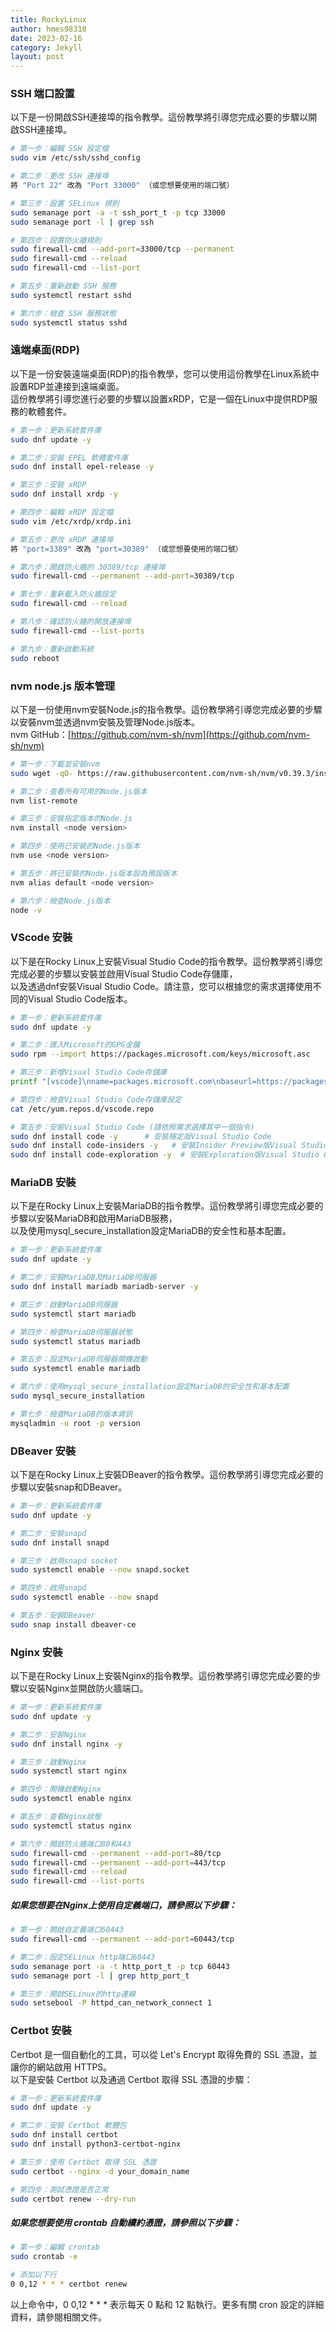 ```yaml
---
title: RockyLinux
author: hmes98318
date: 2023-02-16
category: Jekyll
layout: post
---
```




### SSH 端口設置
以下是一份開啟SSH連接埠的指令教學。這份教學將引導您完成必要的步驟以開啟SSH連接埠。  
```bash
# 第一步：編輯 SSH 設定檔
sudo vim /etc/ssh/sshd_config

# 第二步：更改 SSH 連接埠
將 "Port 22" 改為 "Port 33000" （或您想要使用的端口號）

# 第三步：設置 SELinux 規則
sudo semanage port -a -t ssh_port_t -p tcp 33000
sudo semanage port -l | grep ssh

# 第四步：設置防火牆規則
sudo firewall-cmd --add-port=33000/tcp --permanent
sudo firewall-cmd --reload
sudo firewall-cmd --list-port

# 第五步：重新啟動 SSH 服務
sudo systemctl restart sshd

# 第六步：檢查 SSH 服務狀態
sudo systemctl status sshd
```




### 遠端桌面(RDP)
以下是一份安裝遠端桌面(RDP)的指令教學，您可以使用這份教學在Linux系統中設置RDP並連接到遠端桌面。  
這份教學將引導您進行必要的步驟以設置xRDP，它是一個在Linux中提供RDP服務的軟體套件。  

```bash
# 第一步：更新系統套件庫
sudo dnf update -y

# 第二步：安裝 EPEL 軟體套件庫
sudo dnf install epel-release -y

# 第三步：安裝 xRDP
sudo dnf install xrdp -y

# 第四步：編輯 xRDP 設定檔
sudo vim /etc/xrdp/xrdp.ini

# 第五步：更改 xRDP 連接埠
將 "port=3389" 改為 "port=30389" （或您想要使用的端口號）

# 第六步：開啟防火牆的 30389/tcp 連接埠
sudo firewall-cmd --permanent --add-port=30389/tcp

# 第七步：重新載入防火牆設定
sudo firewall-cmd --reload

# 第八步：確認防火牆的開放連接埠
sudo firewall-cmd --list-ports

# 第九步：重新啟動系統
sudo reboot
```




### nvm node.js 版本管理
以下是一份使用nvm安裝Node.js的指令教學。這份教學將引導您完成必要的步驟以安裝nvm並透過nvm安裝及管理Node.js版本。  
nvm GitHub：[https://github.com/nvm-sh/nvm](https://github.com/nvm-sh/nvm)  

```bash
# 第一步：下載並安裝nvm
sudo wget -qO- https://raw.githubusercontent.com/nvm-sh/nvm/v0.39.3/install.sh | bash

# 第二步：查看所有可用的Node.js版本
nvm list-remote

# 第三步：安裝指定版本的Node.js
nvm install <node version>

# 第四步：使用已安裝的Node.js版本
nvm use <node version>

# 第五步：將已安裝的Node.js版本設為預設版本
nvm alias default <node version>

# 第六步：檢查Node.js版本
node -v
```




### VScode 安裝
以下是在Rocky Linux上安裝Visual Studio Code的指令教學。這份教學將引導您完成必要的步驟以安裝並啟用Visual Studio Code存儲庫，  
以及透過dnf安裝Visual Studio Code。請注意，您可以根據您的需求選擇使用不同的Visual Studio Code版本。  

```bash
# 第一步：更新系統套件庫
sudo dnf update -y

# 第二步：匯入Microsoft的GPG金鑰
sudo rpm --import https://packages.microsoft.com/keys/microsoft.asc

# 第三步：新增Visual Studio Code存儲庫
printf "[vscode]\nname=packages.microsoft.com\nbaseurl=https://packages.microsoft.com/yumrepos/vscode/\nenabled=1\ngpgcheck=1\nrepo_gpgcheck=1\ngpgkey=https://packages.microsoft.com/keys/microsoft.asc\nmetadata_expire=1h" | sudo tee -a /etc/yum.repos.d/vscode.repo

# 第四步：檢查Visual Studio Code存儲庫設定
cat /etc/yum.repos.d/vscode.repo

# 第五步：安裝Visual Studio Code (請依照需求選擇其中一個指令)
sudo dnf install code -y      # 安裝穩定版Visual Studio Code
sudo dnf install code-insiders -y   # 安裝Insider Preview版Visual Studio Code
sudo dnf install code-exploration -y  # 安裝Exploration版Visual Studio Code
```




### MariaDB 安裝
以下是在Rocky Linux上安裝MariaDB的指令教學。這份教學將引導您完成必要的步驟以安裝MariaDB和啟用MariaDB服務，  
以及使用mysql_secure_installation設定MariaDB的安全性和基本配置。  

```bash
# 第一步：更新系統套件庫
sudo dnf update -y

# 第二步：安裝MariaDB及MariaDB伺服器
sudo dnf install mariadb mariadb-server -y

# 第三步：啟動MariaDB伺服器
sudo systemctl start mariadb

# 第四步：檢查MariaDB伺服器狀態
sudo systemctl status mariadb

# 第五步：設定MariaDB伺服器開機啟動
sudo systemctl enable mariadb

# 第六步：使用mysql_secure_installation設定MariaDB的安全性和基本配置
sudo mysql_secure_installation

# 第七步：檢查MariaDB的版本資訊
mysqladmin -u root -p version
```




### DBeaver 安裝
以下是在Rocky Linux上安裝DBeaver的指令教學。這份教學將引導您完成必要的步驟以安裝snap和DBeaver。  

```bash
# 第一步：更新系統套件庫
sudo dnf update -y

# 第二步：安裝snapd
sudo dnf install snapd

# 第三步：啟用snapd socket
sudo systemctl enable --now snapd.socket

# 第四步：啟用snapd
sudo systemctl enable --now snapd

# 第五步：安裝DBeaver
sudo snap install dbeaver-ce
```




### Nginx 安裝
以下是在Rocky Linux上安裝Nginx的指令教學。這份教學將引導您完成必要的步驟以安裝Nginx並開啟防火牆端口。  

```bash
# 第一步：更新系統套件庫
sudo dnf update -y

# 第二步：安裝Nginx
sudo dnf install nginx -y

# 第三步：啟動Nginx
sudo systemctl start nginx

# 第四步：開機啟動Nginx
sudo systemctl enable nginx

# 第五步：查看Nginx狀態
sudo systemctl status nginx

# 第六步：開啟防火牆端口80和443
sudo firewall-cmd --permanent --add-port=80/tcp
sudo firewall-cmd --permanent --add-port=443/tcp
sudo firewall-cmd --reload
sudo firewall-cmd --list-ports
```

##### 如果您想要在Nginx上使用自定義端口，請參照以下步驟：  

```bash
# 第一步：開啟自定義端口60443
sudo firewall-cmd --permanent --add-port=60443/tcp

# 第二步：設定SELinux http端口60443
sudo semanage port -a -t http_port_t -p tcp 60443
sudo semanage port -l | grep http_port_t

# 第三步：開啟SELinux的http連線
sudo setsebool -P httpd_can_network_connect 1
```




### Certbot 安裝
Certbot 是一個自動化的工具，可以從 Let's Encrypt 取得免費的 SSL 憑證，並讓你的網站啟用 HTTPS。  
以下是安裝 Certbot 以及通過 Certbot 取得 SSL 憑證的步驟：  

```bash
# 第一步：更新系統套件庫
sudo dnf update -y

# 第二步：安裝 Certbot 軟體包
sudo dnf install certbot
sudo dnf install python3-certbot-nginx

# 第三步：使用 Certbot 取得 SSL 憑證
sudo certbot --nginx -d your_domain_name

# 第四步：測試憑證是否正常
sudo certbot renew --dry-run
```

##### 如果您想要使用 crontab 自動續約憑證，請參照以下步驟：
```bash
# 第一步：編輯 crontab
sudo crontab -e

# 添加以下行
0 0,12 * * * certbot renew
```
以上命令中，0 0,12 * * * 表示每天 0 點和 12 點執行。更多有關 cron 設定的詳細資料，請參閱相關文件。  


